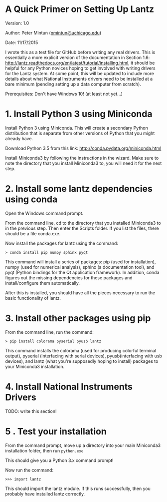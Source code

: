 # A Quick Primer on Setting Up Lantz #
Version: 1.0

Author: Peter Mintun (pmintun@uchicago.edu)

Date: 11/17/2015

I wrote this as a test file for GitHub before writing any real drivers. This is essentially a more explicit version of the documentation in Section 1.6: http://lantz.readthedocs.org/en/latest/tutorial/installing.html, it should be helpful for any Python novices hoping to get involved with writing drivers for the Lantz system. At some point, this will be updated to include more details about what National Instruments drivers need to be installed at a bare minimum (pending setting up a data computer from scratch).

Prerequisites: Don't have Windows 10! (at least not yet...)

# 1. Install Python 3 using Miniconda #
Install Python 3 using Miniconda. This will create a secondary Python distribution that is separate from other versions of Python that you might already have.

Download Python 3.5 from this link: http://conda.pydata.org/miniconda.html

Install Miniconda3 by following the instructions in the wizard. Make sure to note the directory that you install Miniconda3 to, you will need it for the next step.

# 2. Install some lantz dependencies using conda #
Open the Windows command prompt.

From the command line, cd to the directory that you installed Miniconda3 to in the previous step. Then enter the Scripts folder. If you list the files, there should be a file conda.exe.

Now install the packages for lantz using the command:

    > conda install pip numpy sphinx pyqt


This command will install a series of packages: pip (used for installation), numpy (used for numerical analysis), sphinx (a documentation tool), and pyqt (Python bindings for the Qt application framework). In addition, conda figures out the missing dependencies for these packages and install/configure them automatically.

After this is installed, you should have all the pieces necessary to run the basic functionality of lantz.

# 3. Install other packages using pip #

From the command line, run the command:

    > pip install colorama pyserial pyusb lantz

This command installs the colorama (used for producing colorful terminal output), pyserial (interfacing with serial devices), pyusb(interfacing with usb devices), and lantz (what you're supposedly hoping to install) packages to your Miniconda3 installation.

# 4. Install National Instruments Drivers #
TODO: write this section!

# 5 . Test your installation #
From the command prompt, move up a directory into your main Miniconda3 installation folder, then run `python.exe`

This should give you a Python 3.x command prompt!

Now run the command:

    >>> import lantz

This should import the lantz module. If this runs successfully, then you probably have installed lantz correctly.
